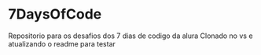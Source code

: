 # 7DaysOfCode
Repositorio para os desafios dos 7 dias de codigo da alura
Clonado no vs e atualizando o readme para testar
